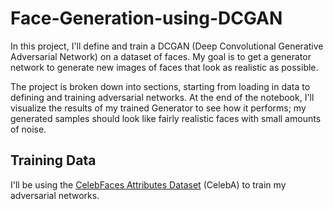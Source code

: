 # Face-Generation-using-DCGAN
 
In this project, I'll define and train a DCGAN (Deep Convolutional Generative Adversarial Network) on a dataset of faces. My goal is to get a generator network to generate new images of faces that look as realistic as possible.

The project is broken down into sections, starting from loading in data to defining and training adversarial networks. At the end of the notebook, I'll visualize the results of my trained Generator to see how it performs; my generated samples should look like fairly realistic faces with small amounts of noise.

## Training Data

I'll be using the [CelebFaces Attributes Dataset](http://mmlab.ie.cuhk.edu.hk/projects/CelebA.html) (CelebA) to train my adversarial networks.
